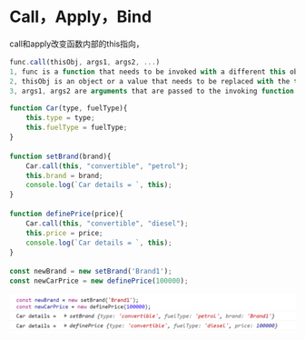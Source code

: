 # Call，Apply，Bind

call和apply改变函数内部的this指向，

```javascript
func.call(thisObj, args1, args2, ...)
1, func is a function that needs to be invoked with a different this object
2, thisObj is an object or a value that needs to be replaced with the this keyword present inside the function func
3, args1, args2 are arguments that are passed to the invoking function with the changed this object.
```



```javascript
function Car(type, fuelType){
	this.type = type;
	this.fuelType = fuelType;
}

function setBrand(brand){
	Car.call(this, "convertible", "petrol");
	this.brand = brand;
	console.log(`Car details = `, this);
}

function definePrice(price){
	Car.call(this, "convertible", "diesel");
	this.price = price;
	console.log(`Car details = `, this);
}

const newBrand = new setBrand('Brand1');
const newCarPrice = new definePrice(100000);
```

![image-20230806223726344](JS.assets/image-20230806223726344.png)
